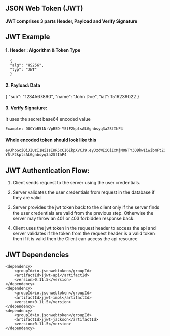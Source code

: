 ## JSON Web Token (JWT)

#### JWT comprises 3 parts Header, Payload and Verify Signature

## JWT Example
#### 1. Header : Algorithm & Token Type
      {
      "alg": "HS256",
      "typ": "JWT"
      }


#### 2. Payload: Data
   {
   "sub": "1234567890",
   "name": "John Doe",
   "iat": 1516239022
   }


#### 3. Verify Signature:
   It uses the secret base64 encoded value

    Example: D0CYbB51NrVpBSD-YSlF2kptsALGgnbsyq3a2SfIhP4

#### Whole encoded token should look like this

    eyJhbGciOiJIUzI1NiIsInR5cCI6IkpXVCJ9.eyJzdWIiOiIxMjM0NTY3ODkwIiwibmFtZSI6IkpvaG4gRG9lIiwiaWF0IjoxNTE2MjM5MDIyfQ.D0CYbB51NrVpBSD-YSlF2kptsALGgnbsyq3a2SfIhP4



## JWT Authentication Flow:
 1. Client sends request to the server using the user credentials.
    

 2. Server validates the user credentials from request in the database if they are valid


 3. Server provides the jwt token back to the client only if the server finds the user credentials are valid from the previous step. Otherwise the server may throw an 401 or 403 forbidden response back.


 4. Client uses the jwt token in the request header to access the api and server validates if the token from the request header is a valid token then if it is valid then the Client can access the api resource



## JWT Dependencies

    <dependency>
        <groupId>io.jsonwebtoken</groupId>
        <artifactId>jjwt-api</artifactId>
        <version>0.11.5</version>
    </dependency>
    <dependency>
        <groupId>io.jsonwebtoken</groupId>
        <artifactId>jjwt-impl</artifactId>
        <version>0.11.5</version>
    </dependency>
    <dependency>
        <groupId>io.jsonwebtoken</groupId>
        <artifactId>jjwt-jackson</artifactId>
        <version>0.11.5</version>
    </dependency>
